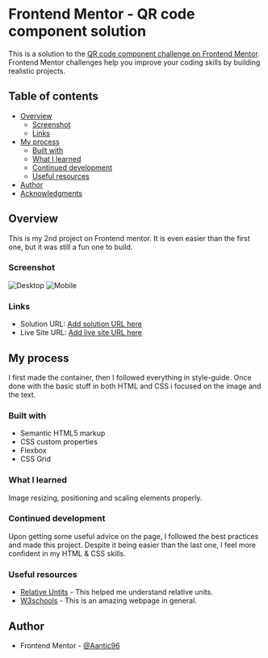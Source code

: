 # Frontend Mentor - QR code component solution

This is a solution to the [QR code component challenge on Frontend Mentor](https://www.frontendmentor.io/challenges/qr-code-component-iux_sIO_H). Frontend Mentor challenges help you improve your coding skills by building realistic projects. 

## Table of contents

- [Overview](#overview)
  - [Screenshot](#screenshot)
  - [Links](#links)
- [My process](#my-process)
  - [Built with](#built-with)
  - [What I learned](#what-i-learned)
  - [Continued development](#continued-development)
  - [Useful resources](#useful-resources)
- [Author](#author)
- [Acknowledgments](#acknowledgments)

## Overview

This is my 2nd project on Frontend mentor. It is even easier than the first one, but it was still a fun one to build.

### Screenshot

![Desktop](/screenshots/Screenshot%202023-01-23%20at%2016-06-54%20Frontend%20Mentor%20QR%20code%20component.png)
![Mobile](/screenshots/Screenshot%202023-01-23%20at%2016-07-13%20Frontend%20Mentor%20QR%20code%20component.png)


### Links

- Solution URL: [Add solution URL here](https://your-solution-url.com)
- Live Site URL: [Add live site URL here](https://your-live-site-url.com)

## My process

I first made the container, then I followed everything in style-guide. Once done with the basic stuff in both HTML and CSS i focused on the image and the text.

### Built with

- Semantic HTML5 markup
- CSS custom properties
- Flexbox
- CSS Grid

### What I learned

Image resizing, positioning and scaling elements properly.

### Continued development

Upon getting some useful advice on the page, I followed the best practices and made this project. Despite it being easier than the last one, I feel more confident in my HTML & CSS skills.

### Useful resources

- [Relative Untits](https://www.joshwcomeau.com/css/surprising-truth-about-pixels-and-accessibility/) - This helped me understand relative units.
- [W3schools](https://www.w3schools.com/css/css3_images.asp) - This is an amazing webpage in general.

## Author

- Frontend Mentor - [@Aantic96](https://www.frontendmentor.io/profile/Aantic96)
